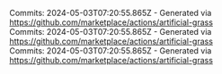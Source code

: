 Commits: 2024-05-03T07:20:55.865Z - Generated via https://github.com/marketplace/actions/artificial-grass
<br>
Commits: 2024-05-03T07:20:55.865Z - Generated via https://github.com/marketplace/actions/artificial-grass
<br>
Commits: 2024-05-03T07:20:55.865Z - Generated via https://github.com/marketplace/actions/artificial-grass
<br>
